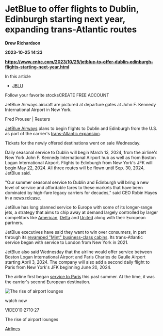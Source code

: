 # JetBlue to offer flights to Dublin, Edinburgh starting next year, expanding trans-Atlantic routes
**Drew Richardson**

**2023-10-25 14:23**

**https://www.cnbc.com/2023/10/25/jetblue-to-offer-dublin-edinburgh-flights-starting-next-year.html**

In this article

*   [JBLU](https://www.cnbc.com/quotes/JBLU)

Follow your favorite stocksCREATE FREE ACCOUNT

JetBlue Airways aircraft are pictured at departure gates at John F. Kennedy International Airport in New York.

Fred Prouser | Reuters

[JetBlue Airways](https://www.cnbc.com/quotes/JBLU/) plans to begin flights to Dublin and Edinburgh from the U.S. as part of the carrier's [trans-Atlantic expansion](https://www.cnbc.com/2022/11/16/jetblue-plans-paris-flights-next-summer-in-trans-atlantic-expansion.html).

Tickets for the newly offered destinations went on sale Wednesday.

Daily seasonal service to Dublin will begin March 13, 2024, from the airline's New York John F. Kennedy International Airport hub as well as from Boston Logan International Airport. Flights to Edinburgh from New York's JFK will begin May 22, 2024. All three routes will be flown until Sep. 30, 2024, JetBlue said.

"Our summer seasonal service to Dublin and Edinburgh will bring a new level of service and affordable fares to these markets that have been dominated by high-fare legacy carriers for decades," said CEO Robin Hayes in a [news release](https://news.jetblue.com/latest-news/press-release-details/2023/A-Celtic-Combo-JetBlue-Announces-Seasonal-Flights-to-Dublin-and-Edinburgh-on-Sale-Today/default.aspx).

JetBlue has long planned service to Europe with some of its longer-range jets, a strategy that aims to chip away at demand largely controlled by larger competitors like [American](https://www.cnbc.com/quotes/AAL/), [Delta](https://www.cnbc.com/quotes/DAL/) and [United](https://www.cnbc.com/quotes/UAL/) along with their European partners.

JetBlue executives have said they want to win over consumers, in part through its [revamped "Mint" business-class cabins](https://www.cnbc.com/2021/02/01/jetblue-revamps-premium-mint-cabin-suites-london-flights.html). Its trans-Atlantic service began with service to London from New York in 2021.

JetBlue also said Wednesday that the airline would offer service between Boston Logan International Airport and Paris Charles de Gaulle Airport starting April 3, 2024. The company will also add a second daily flight to Paris from New York's JFK beginning June 20, 2024.

The airline first began [service to Paris](https://www.cnbc.com/2022/11/16/jetblue-plans-paris-flights-next-summer-in-trans-atlantic-expansion.html) this past summer. At the time, it was the carrier's second European destination.

![The rise of airport lounges](https://image.cnbcfm.com/api/v1/image/107320854-GettyImages-1388445886.jpg?v=1697889481&w=750&h=422&vtcrop=y)

watch now

VIDEO10:2710:27

The rise of airport lounges

[Airlines](https://www.cnbc.com/airlines/)